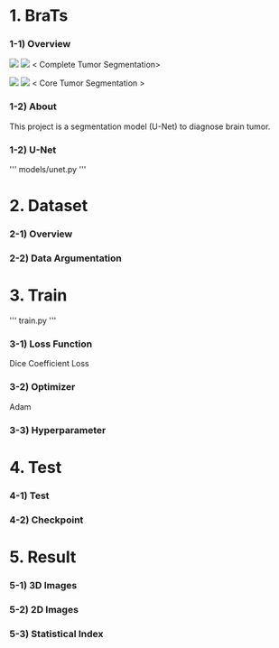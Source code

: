 # 1. BraTs

### 1-1) Overview
![](https://i.imgur.com/emAFrL1.gif)  ![](https://i.imgur.com/dGrmh2x.gif)
< Complete Tumor Segmentation> 

![](https://i.imgur.com/emAFrL1.gif)  ![](https://i.imgur.com/dGrmh2x.gif)
< Core Tumor Segmentation >

### 1-2) About
This project is a segmentation model (U-Net) to diagnose brain tumor. 

### 1-2) U-Net
'''
models/unet.py
'''
![]()


# 2. Dataset

### 2-1) Overview

### 2-2) Data Argumentation

# 3. Train
'''
train.py
'''

### 3-1) Loss Function
Dice Coefficient Loss

### 3-2) Optimizer
Adam 

### 3-3) Hyperparameter

# 4. Test
### 4-1) Test

### 4-2) Checkpoint


# 5. Result
### 5-1) 3D Images
### 5-2) 2D Images
### 5-3) Statistical Index
